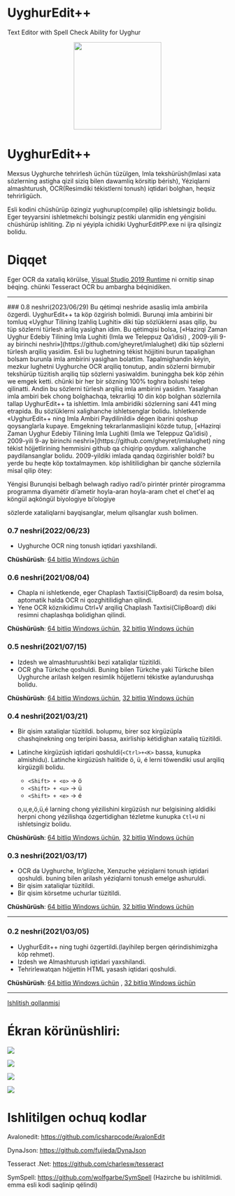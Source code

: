 # UyghurEdit++

Text Editor with Spell Check Ability for Uyghur
<p align="center">
  <img src="./Images/uyghur.png" width="200" height="200"/>
</p>

# UyghurEdit++
Mexsus Uyghurche tehrirlesh üchün tüzülgen, Imla tekshürüsh(Imlasi xata sözlerning astigha qizil siziq bilen dawamliq körsitip bérish), Yéziqlarni almashturush, OCR(Resimdiki tékistlerni tonush) iqtidari bolghan, heqsiz tehrirligüch.


Esli kodini chüshürüp özingiz yughurup(compile) qilip ishletsingiz bolidu. Eger teyyarsini ishletmekchi bolsingiz pestiki ulanmidin eng yéngisini chüshürüp ishliting.
Zip ni yéyipla ichidiki UyghurEditPP.exe ni ijra qilsingiz bolidu.

# Diqqet
Eger OCR da xataliq körülse, [ Visual Studio 2019 Runtime](https://support.microsoft.com/en-us/topic/the-latest-supported-visual-c-downloads-2647da03-1eea-4433-9aff-95f26a218cc0) ni ornitip sinap béqing. chünki Tesseract OCR bu ambargha béqinidiken.

<hr></hr>
### 0.8 neshri(2023/06/29)
Bu qétimqi neshride asasliq imla ambirila özgerdi. UyghurEdit++ ta köp özgirish bolmidi.
Burunqi imla ambirini bir tomluq «Uyghur Tilining Izahliq Lughiti» diki tüp sözlüklerni asas qilip, bu tüp sözlerni türlesh ariliq yasighan idim.
Bu qétimqisi bolsa, [«Hazirqi Zaman Uyghur Edebiy Tilining Imla Lughiti (Imla we Teleppuz Qa’idisi) , 2009-yili 9-ay birinchi neshri»](https://github.com/gheyret/imlalughet) diki tüp sözlerni türlesh arqiliq yasidim. Esli bu lughetning tékist höjjitini burun tapalighan bolsam burunla imla ambirini yasighan bolattim. Tapalmighandin kéyin, mezkur lughetni Uyghurche OCR arqiliq tonutup, andin sözlerni birmubir tekshürüp tüzitish arqiliq tüp sözlerni yasiwaldim. buninggha bek köp zéhin we emgek ketti. chünki bir her bir sözning 100% toghra bolushi telep qilinatti. Andin bu sözlerni türlesh arqiliq imla ambirini yasidim. Yasalghan imla ambiri bek chong bolghachqa, tekrarliqi 10 din köp bolghan sözlernila tallap UyghurEdit++ ta ishlettim. Imla ambiridiki sözlerning sani 441 ming etrapida. Bu sözlüklerni xalighanche ishletsenglar bolidu. Ishletkende «UyghurEdit++ ning Imla Ambiri Paydilinildi» dégen ibarini qoshup qoysanglarla kupaye.
Emgekning tekrarlanmasliqini közde tutup, [«Hazirqi Zaman Uyghur Edebiy Tilining Imla Lughiti (Imla we Teleppuz Qa’idisi) , 2009-yili 9-ay birinchi neshri»](https://github.com/gheyret/imlalughet) ning tékist höjjetlirining hemmisini github qa chiqirip qoydum. xalighanche paydilansanglar bolidu. 
2009-yildiki imlada qandaq özgirishler boldi? bu yerde bu heqte köp toxtalmaymen. köp ishlitilidighan bir qanche sözlernila misal qilip ötey:

Yéngisi	Burunqisi
belbagh	belwagh
radiyo	radi’o
pirintér	printér
pirogramma	programma
diyamétir	di’ametir
hoyla-aran	hoyla-aram
chet el	chet'el
aq köngül		aqköngül
biyologiye	bi’ologiye

sözlerde xataliqlarni bayqisanglar, melum qilsanglar xush bolimen.

### 0.7 neshri(2022/06/23)
   * Uyghurche OCR ning tonush iqtidari yaxshilandi.
   
   **Chüshürüsh**: 
   [64 bitliq Windows üchün](https://github.com/gheyret/UyghurEditPP/releases/download/0.7/UyghurEditPP.zip)

### 0.6 neshri(2021/08/04)
   * Chapla ni ishletkende, eger Chaplash Taxtisi(ClipBoard) da resim bolsa, aptomatik halda OCR ni qozghitilidighan qilindi.
   * Yene OCR köznikidimu Ctrl+V arqiliq Chaplash Taxtisi(ClipBoard) diki resimni chaplashqa bolidighan qilindi.
   
   **Chüshürüsh**: 
   [64 bitliq Windows üchün](https://github.com/gheyret/UyghurEditPP/releases/download/0.6/UyghurEditPP.zip),
   [32 bitliq Windows üchün](https://github.com/gheyret/UyghurEditPP/releases/download/0.6/UyghurEditPP32.zip)


### 0.5 neshri(2021/07/15)
   * Izdesh we almashturushtiki bezi xataliqlar tüzitildi.
   * OCR gha Türkche qoshuldi. Buning bilen Türkche yaki Türkche bilen Uyghurche arilash kelgen resimlik höjjetlerni tékistke aylandurushqa bolidu.
   
   **Chüshürüsh**: 
   [64 bitliq Windows üchün](https://github.com/gheyret/UyghurEditPP/releases/download/0.5/UyghurEditPP.zip),
   [32 bitliq Windows üchün](https://github.com/gheyret/UyghurEditPP/releases/download/0.5/UyghurEditPP32.zip)

### 0.4 neshri(2021/03/21)
   * Bir qisim xataliqlar tüzitildi. bolupmu, birer soz kirgüzüpla chashqinekning ong teripini bassa, axirliship kétidighan xataliq tüzitildi.
   * Latinche kirgüzüsh iqtidari qoshuldi(```<Ctrl>+<K>``` bassa, kunupka almishidu). Latinche kirgüzüsh halitide ö, ü, é lerni töwendiki usul arqiliq kirgüzgili bolidu.    
     * ```<Shift> + <o>``` -> ö         
     * ```<Shift> + <u>``` -> ü
     * ```<Shift> + <e>``` -> é 
     
     o,u,e,ö,ü,é larning chong yézilishini kirgüzüsh nur belgisining aldidiki herpni chong yézilishqa özgertidighan tézletme kunupka ```Ctl+U``` ni ishletsingiz bolidu.     
     
       
   **Chüshürüsh**: 
   [64 bitliq Windows üchün](https://github.com/gheyret/UyghurEditPP/releases/download/0.4/UyghurEditPP.zip),
   [32 bitliq Windows üchün](https://github.com/gheyret/UyghurEditPP/releases/download/0.4/UyghurEditPP32.zip)


### 0.3 neshri(2021/03/17)
   * OCR da Uyghurche, In’glizche, Xenzuche yéziqlarni tonush iqtidari qoshuldi. 
     buning bilen arilash yéziqlarni tonush emelge ashuruldi.
   * Bir qisim xataliqlar tüzitildi.
   * Bir qisim körsetme uchurlar tüzitildi.
       
   **Chüshürüsh**: 
   [64 bitliq Windows üchün](https://github.com/gheyret/UyghurEditPP/releases/download/0.3/UyghurEditPP.zip),
   [32 bitliq Windows üchün](https://github.com/gheyret/UyghurEditPP/releases/download/0.3/UyghurEditPP32.zip)

<hr></hr>

### 0.2 neshri(2021/03/05)
   * UyghurEdit++ ning tughi özgertildi.(layihilep bergen qérindishimizgha köp rehmet).
   * Izdesh we Almashturush iqtidari yaxshilandi.
   * Tehrirlewatqan höjjettin HTML yasash iqtidari qoshuldi.

   **Chüshürüsh**:
   [64 bitliq Windows üchün](https://github.com/gheyret/UyghurEditPP/releases/download/0.2/UyghurEditPP.zip) , [32 bitliq Windows üchün](https://github.com/gheyret/UyghurEditPP/releases/download/0.2/UyghurEditPP32.zip)

<hr></hr>

[Ishlitish qollanmisi](https://github.com/gheyret/UyghurEditPP/wiki/Addiy-Ishlitish-Qollanmisi)


# Ékran körünüshliri:
![](screenshot/uey.png)

![](screenshot/uly.png)

![](screenshot/usy.png)

![](screenshot/ocrnew.png)

# Ishlitilgen ochuq kodlar
Avalonedit: https://github.com/icsharpcode/AvalonEdit

DynaJson: https://github.com/fujieda/DynaJson

Tesseract .Net: https://github.com/charlesw/tesseract

SymSpell: https://github.com/wolfgarbe/SymSpell (Hazirche bu ishlitilmidi. emma esli kodi saqlinip qélindi)
